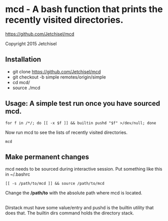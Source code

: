 # mcd - A bash function that prints the recently visited directories.

https://github.com/Jetchisel/mcd

Copyright 2015 Jetchisel

## Installation
* git clone https://github.com/Jetchisel/mcd
* git checkout -b simple remotes/origin/simple
* cd mcd/
* source ./mcd

## Usage: A simple test run once you have sourced mcd.
```shell
for f in /*/; do [[ -x $f ]] && builtin pushd "$f" >/dev/null; done
```

Now run mcd to see the lists of recently visited directories.
```shell
mcd
```

## Make permanent changes
mcd needs to be sourced during interactive session. Put something like this in ~/.bashrc
```shell
[[ -s /path/to/mcd ]] && source /path/to/mcd
```
Change the **/path/to** with the absolute path where mcd is located.

##
Dirstack must have some value/entry and pushd is the builtin utility that does that.
The builtin dirs command holds the directory stack.
